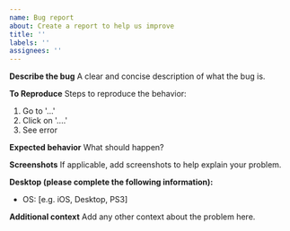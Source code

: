 ```yaml
---
name: Bug report
about: Create a report to help us improve
title: ''
labels: ''
assignees: ''
---
```


**Describe the bug**
A clear and concise description of what the bug is.

**To Reproduce**
Steps to reproduce the behavior:
1. Go to '...'
2. Click on '....'
3. See error

**Expected behavior**
What should happen?

**Screenshots**
If applicable, add screenshots to help explain your problem.

**Desktop (please complete the following information):**
 - OS: [e.g. iOS, Desktop, PS3]
   
**Additional context**
Add any other context about the problem here.
